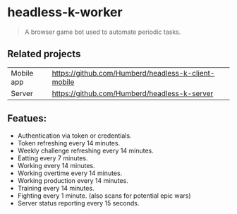 # headless-k-worker

> A browser game bot used to automate periodic tasks.

## Related projects

|||
|-|-|
| Mobile app | https://github.com/Humberd/headless-k-client-mobile |
| Server | https://github.com/Humberd/headless-k-server |

## Featues:

 * Authentication via token or credentials.
 * Token refreshing every 14 minutes.
 * Weekly challenge refreshing every 14 minutes.
 * Eatting every 7 minutes.
 * Working every 14 minutes.
 * Working overtime every 14 minutes.
 * Working production every 14 minutes.
 * Training every 14 minutes.
 * Fighting every 1 minute. (also scans for potential epic wars)
 * Server status reporting every 15 seconds.
